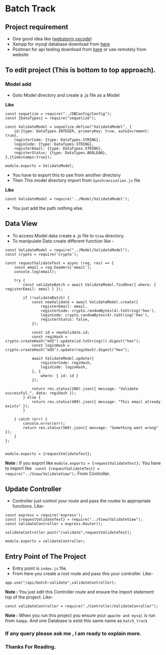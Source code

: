 # Batch Track

## Project requirement

- One good idea like ([webstorm](https://www.jetbrains.com/webstorm/download/#section=windows),[vscode](https://code.visualstudio.com/download))
- Xampp for mysql database download from [here](https://www.apachefriends.org/)
- Postman for api testing download from [here](https://www.postman.com/downloads/) or use remotely from website

## To edit project (This is bottom to top approach).

### Model add

- Goto Model directory and create a .js file as a Model<br>

**Like**
```
const sequelize = require("../DBConfig/Config");
const {DataTypes} = require("sequelize");

const ValidateModel = sequelize.define("ValidateModel", {
    id:{type: DataTypes.INTEGER, primaryKey: true, autoIncrement: true},
    registerCode: {type: DataTypes.STRING},
    loginCode: {type: DataTypes.STRING},
    registerEmail: {type: DataTypes.STRING},
    registerStatus: {type: DataTypes.BOOLEAN},
},{timestamps:true});

module.exports = ValidateModel;
```
- You have to export this to use from another directory
- Then This model directory import from ```Synchronization.js``` file

**Like**
```
const ValidateModel = require('../Model/ValidateModel');
```
- You just add the path nothing else.

## Data View

- To access Model data create a .js file to ```View``` directory.
- To manipulate Data create different function like - 
```
const ValidateModel = require("../Model/ValidateModel");
const crypto = require('crypto');

const requestValidateTest = async (req, res) => {
    const email = req.headers['email'];
    console.log(email);

    try {
        const validateBatch = await ValidateModel.findOne({ where: { registerEmail: email } });

        if (!validateBatch) {
            const newValidate = await ValidateModel.create({
                registerEmail: email,
                registerCode: crypto.randomBytes(4).toString('hex'),
                loginCode: crypto.randomBytes(4).toString('hex'),    
                registerStatus: false,
            });

            const id = newValidate.id;
            const regiHash = crypto.createHash("md5").update(id.toString()).digest("hex");
            const loginHash = crypto.createHash("md5").update(regiHash).digest("hex");

            await ValidateModel.update({
                registerCode: regiHash,
                loginCode: loginHash,
            }, {
                where: { id: id }
            });

            return res.status(200).json({ message: "Validate successful.", data: regiHash });
        } else {
            return res.status(409).json({ message: "This email already exists" });
        }

    } catch (err) {
        console.error(err);
        return res.status(500).json({ message: "Something went wrong" });
    }
};


module.exports = {requestValidateTest};

```
**Note :** If you export like ```module.exports = {requestValidateTest};``` You have to import like ``` const {requestValidateTest} = require("../View/ValidateView");```
From Controller.

## Update Controller

- Controller just control your route and pass the routes to appropriate functions. Like-
```
const express = require('express');
const {requestValidateTest} = require("../View/ValidateView");
const validateController = express.Router();

validateController.post("/validate",requestValidateTest);

module.exports = validateController;
```

## Entry Point of The Project
- Entry point is ```index.js``` file.
- From here you create a root route and pass this your controller. Like-
```
app.use("/api/batch-validate",validateController);
```
**Note :** You just edit this Controller route and ensure the import statement top of the project. Like- <br>
```
const validateController = require("./Controller/ValidateConroller");
```
**Note :** When you run this project you ensure your ```apache and mysql``` is run from ```Xampp```. And one Database is exist this same name as ```batch_track```

### If any query please ask me , I am ready to explain more.
### Thanks For Reading.